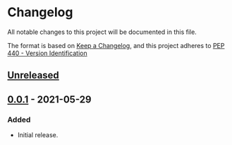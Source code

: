 # Changelog

All notable changes to this project will be documented in this file.

The format is based on [Keep a Changelog][], and this project adheres to [PEP
440 - Version Identification][pep 440]

## [Unreleased][unreleased]

## [0.0.1][] - 2021-05-29

### Added

- Initial release.

[keep a changelog]: https://keepachangelog.com/en/1.0.0/
[pep 440]: https://www.python.org/dev/peps/pep-0440/
[unreleased]:
  https://github.com/aplatkouski/ap-rss-reader/compare/v0.0.1...HEAD
[0.0.1]: https://github.com/aplatkouski/ap-rss-reader/releases/tag/v0.0.1
